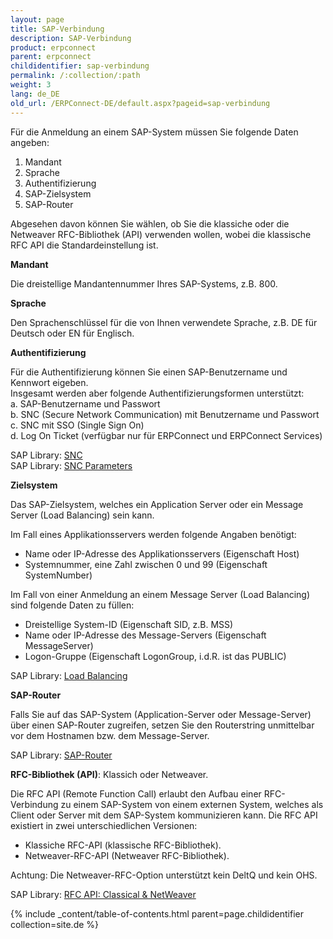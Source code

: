 ```yaml
---
layout: page
title: SAP-Verbindung
description: SAP-Verbindung
product: erpconnect
parent: erpconnect
childidentifier: sap-verbindung
permalink: /:collection/:path
weight: 3
lang: de_DE
old_url: /ERPConnect-DE/default.aspx?pageid=sap-verbindung
---
```


Für die Anmeldung an einem SAP-System müssen Sie folgende Daten angeben: 
1. Mandant
2. Sprache
3. Authentifizierung
4. SAP-Zielsystem
5. SAP-Router

Abgesehen davon können Sie wählen, ob Sie die klassiche oder die Netweaver RFC-Bibliothek (API) verwenden wollen, wobei die klassische RFC API die Standardeinstellung ist. 

**Mandant** 

Die dreistellige Mandantennummer Ihres SAP-Systems, z.B. 800. 

**Sprache**

Den Sprachenschlüssel für die von Ihnen verwendete Sprache, z.B. DE für Deutsch oder EN für Englisch. 

**Authentifizierung**

Für die Authentifizierung können Sie einen SAP-Benutzername und Kennwort eigeben. <br>
Insgesamt werden aber folgende Authentifizierungsformen unterstützt: <br>
a. SAP-Benutzername und Passwort<br>
b. SNC (Secure Network Communication) mit Benutzername und Passwort<br>
c. SNC mit SSO (Single Sign On) <br>
d. Log On Ticket (verfügbar nur für ERPConnect und ERPConnect Services)<br>

SAP Library: [SNC](https://help.sap.com/saphelp_nw70ehp1/helpdata/de/e6/56f466e99a11d1a5b00000e835363f/frameset.htm?original_fqdn=help.sap.de)<br>
SAP Library: [SNC Parameters](https://help.sap.com/saphelp_nw73ehp1/helpdata/de/d9/e8a740bbaa4d8f8bee6f7b173bd99f/frameset.htm) 

**Zielsystem**

Das SAP-Zielsystem, welches ein Application Server oder ein Message Server (Load Balancing) sein kann.

Im Fall eines Applikationsservers werden folgende Angaben benötigt: 

- Name oder IP-Adresse des Applikationsservers (Eigenschaft Host) 
- Systemnummer, eine Zahl zwischen 0 und 99 (Eigenschaft SystemNumber)

Im Fall von einer Anmeldung an einem Message Server (Load Balancing) sind folgende Daten zu füllen:

- Dreistellige System-ID (Eigenschaft SID, z.B. MSS) 
- Name oder IP-Adresse des Message-Servers (Eigenschaft MessageServer) 
- Logon-Gruppe (Eigenschaft LogonGroup, i.d.R. ist das PUBLIC)

SAP Library: [Load Balancing](https://help.sap.com/saphelp_dm40/helpdata/de/22/04295c488911d189490000e829fbbd/content.htm?no_cache=true)

**SAP-Router**

Falls Sie auf das SAP-System (Application-Server oder Message-Server) über einen SAP-Router zugreifen, setzen Sie den Routerstring unmittelbar vor dem Hostnamen bzw. dem Message-Server. 

SAP Library: [SAP-Router](https://help.sap.com/saphelp_nw70/helpdata/de/4f/992df1446d11d189700000e8322d00/content.htm?no_cache=true) 

**RFC-Bibliothek (API)**: Klassich oder Netweaver. 

Die RFC API (Remote Function Call) erlaubt den Aufbau einer RFC-Verbindung zu einem SAP-System von einem externen System, welches als Client oder Server mit dem SAP-System kommunizieren kann. 
Die RFC API existiert in zwei unterschiedlichen Versionen: 
- Klassiche RFC-API (klassische RFC-Bibliothek).
- Netweaver-RFC-API (Netweaver RFC-Bibliothek). 

Achtung: Die Netweaver-RFC-Option unterstützt kein DeltQ und kein OHS. 

SAP Library: [RFC API: Classical & NetWeaver](https://help.sap.com/saphelp_nwpi71/helpdata/de/45/18e96cd26321a1e10000000a1553f6/frameset.htm) 

{% include _content/table-of-contents.html parent=page.childidentifier collection=site.de %}